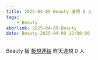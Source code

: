 ```yaml
---
title: 2025-04-09-Beauty 違規 0 人
tags:
    - Beauty
abbrlink: 2025-04-09-Beauty
date: Beauty-2025-04-09 12:00:00
---
```

Beauty 板 [板規連結](https://www.ptt.cc/bbs/Beauty/M.1630069980.A.84B.html)
昨天違規 0 人
